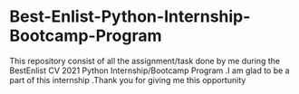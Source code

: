 # Best-Enlist-Python-Internship-Bootcamp-Program
This repository consist of all the assignment/task done by me during the BestEnlist CV 2021 Python Internship/Bootcamp Program .I am glad to be a part of this internship .Thank you for giving me this opportunity
